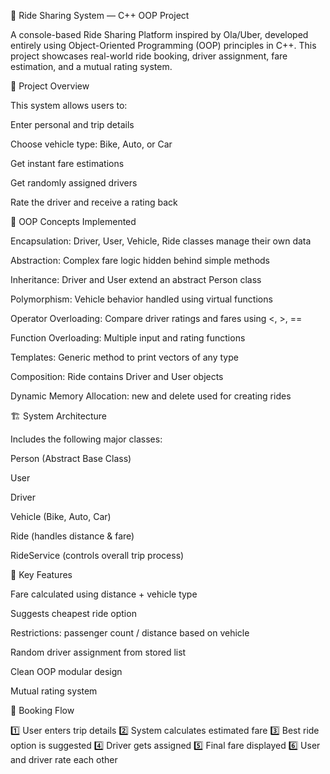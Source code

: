 🚗 Ride Sharing System — C++ OOP Project

A console-based Ride Sharing Platform inspired by Ola/Uber, developed entirely using Object-Oriented Programming (OOP) principles in C++. This project showcases real-world ride booking, driver assignment, fare estimation, and a mutual rating system.

🎯 Project Overview

This system allows users to:

Enter personal and trip details

Choose vehicle type: Bike, Auto, or Car

Get instant fare estimations

Get randomly assigned drivers

Rate the driver and receive a rating back

🧠 OOP Concepts Implemented

Encapsulation: Driver, User, Vehicle, Ride classes manage their own data

Abstraction: Complex fare logic hidden behind simple methods

Inheritance: Driver and User extend an abstract Person class

Polymorphism: Vehicle behavior handled using virtual functions

Operator Overloading: Compare driver ratings and fares using <, >, ==

Function Overloading: Multiple input and rating functions

Templates: Generic method to print vectors of any type

Composition: Ride contains Driver and User objects

Dynamic Memory Allocation: new and delete used for creating rides

🏗 System Architecture

Includes the following major classes:

Person (Abstract Base Class)

User

Driver

Vehicle (Bike, Auto, Car)

Ride (handles distance & fare)

RideService (controls overall trip process)

🌟 Key Features

Fare calculated using distance + vehicle type

Suggests cheapest ride option

Restrictions: passenger count / distance based on vehicle

Random driver assignment from stored list

Clean OOP modular design

Mutual rating system

🔁 Booking Flow

1️⃣ User enters trip details
2️⃣ System calculates estimated fare
3️⃣ Best ride option is suggested
4️⃣ Driver gets assigned
5️⃣ Final fare displayed
6️⃣ User and driver rate each other
